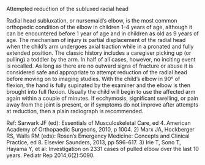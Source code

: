 Attempted reduction of the subluxed radial head

Radial head subluxation, or nursemaid’s elbow, is the most common orthopedic condition of the elbow in
children 1–4 years of age, although it can be encountered before 1 year of age and in children as old as
9 years of age. The mechanism of injury is partial displacement of the radial head when the child’s arm
undergoes axial traction while in a pronated and fully extended position. The classic history includes a
caregiver picking up (or pulling) a toddler by the arm. In half of all cases, however, no inciting event is
recalled.
As long as there are no outward signs of fracture or abuse it is considered safe and appropriate to attempt
reduction of the radial head before moving on to imaging studies. With the child’s elbow in 90° of flexion,
the hand is fully supinated by the examiner and the elbow is then brought into full flexion. Usually the
child will begin to use the affected arm again within a couple of minutes. If ecchymosis, significant
swelling, or pain away from the joint is present, or if symptoms do not improve after attempts at reduction,
then a plain radiograph is recommended.

Ref: Sarwark JF (ed): Essentials of Musculoskeletal Care, ed 4. American Academy of Orthopaedic Surgeons, 2010, p 1004.
2) Marx JA, Hockberger RS, Walls RM (eds): Rosen’s Emergency Medicine: Concepts and Clinical Practice, ed 8. Elsevier
Saunders, 2013, pp 596-617. 3) Irie T, Sono T, Hayama Y, et al: Investigation on 2331 cases of pulled elbow over the last
10 years. Pediatr Rep 2014;6(2):5090.